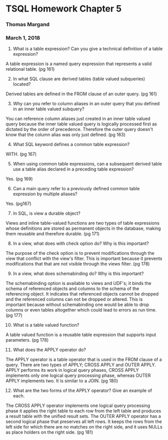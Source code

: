 # TSQL Homework Chapter 5
### Thomas Margand
### March 1, 2018

1. What is a table expression? Can you give a technical definition of a table expression?

A table expression is a named query expression that represents a valid relational table. (pg 161)

2. In what SQL clause are derived tables (table valued subqueries) located?

Derived tables are defined in the FROM clause of an outer query. (pg 161)

3. Why can you refer to column aliases in an outer query that you defined in an inner table valued subquery?

You can reference column aliases just created in an inner table valued query because the inner table valued query is logically processed first as dictated by the order of precedence. Therefore the outer query doesn't know that the column alias was only just defined. (pg 163)

4. What SQL keyword defines a common table expression?

WITH. (pg 167)

5. When using common table expressions, can a subsequent derived table use a table alias declared in a preceding table expression?

Yes. (pg 169)

6. Can a main query refer to a previously defined common table expression by multiple aliases?

Yes. (pg167)

7. In SQL, is view a durable object?

Views and inline table-valued functions are two types of table expressions whose definitions are stored as permanent objects in the database, making them reusable and therefore durable. (pg 171)

8. In a view, what does with check option do? Why is this important?

The purpose of the check option is to prevent modifications through the view that conflict with the view's filter. This is important because it prevents modifications that that are not visible through the views filter. (pg 178)

9. In a view, what does schemabinding do? Why is this important?

The schemabinding option is available to views and UDF's; it binds the schema of referenced objects and columns to the schema of the referencing object. It indicates that referenced objects cannot be dropped and the referenced columns can not be dropped or altered. This is important because without schemabinding one would be able to drop columns or even tables altogether which could lead to errors as run time. (pg 177)

10. What is a table valued function?

A table valued function is a reusable table expression that supports input parameters. (pg 178)

11. What does the APPLY operator do?

The APPLY operator is a table operator that is used in the FROM clause of a query. There are two types of APPLY; CROSS APPLY and OUTER APPLY. APPLY performs its work in logical query phases, CROSS APPLY implements only one logical query processing phase, whereas OUTER APPLY implements two. It is similar to a JOIN. (pg 180)

12. What are the two forms of the APPLY operator? Give an example of each.

The CROSS APPLY operator implements one logical query processing phase it applies the right table to each row from the left table and produces a result table with the unified result sets.  The OUTER APPLY operator has a second logical phase that preserves all left rows. It keeps the rows from the left side for which there are no matches on the right side, and it uses NULLs as place holders on the right side. (pg 181)  
